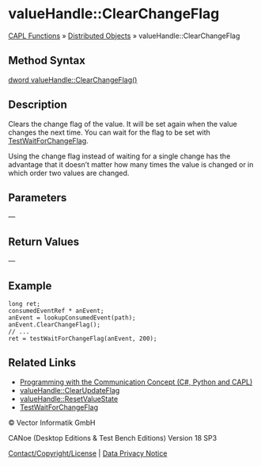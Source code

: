 # valueHandle::ClearChangeFlag

[CAPL Functions](../../CAPLfunctions.md) » [Distributed Objects](../CAPLfunctionsDOOverview.md) » valueHandle::ClearChangeFlag

## Method Syntax

[dword valueHandle::ClearChangeFlag()](../../../Shared/CAPL/General/ClassesAndObjects.md)

## Description

Clears the change flag of the value. It will be set again when the value changes the next time. You can wait for the flag to be set with [TestWaitForChangeFlag](../../Test/Functions/CAPLfunctionTestWaitForChangeFlag.md).

Using the change flag instead of waiting for a single change has the advantage that it doesn’t matter how many times the value is changed or in which order two values are changed.

## Parameters

—

## Return Values

—

## Example

```plaintext
long ret;
consumedEventRef * anEvent;
anEvent = lookupConsumedEvent(path);
anEvent.ClearChangeFlag();
// ...
ret = testWaitForChangeFlag(anEvent, 200);
```

## Related Links

- [Programming with the Communication Concept (C#, Python and CAPL)](../../../CANoeCANalyzer/CommunicationConcept/Programming/CCP.md)
- [valueHandle::ClearUpdateFlag](CAPLfunctionValueClearUpdateFlag.md)
- [valueHandle::ResetValueState](CAPLfunctionValueResetValueState.md)
- [TestWaitForChangeFlag](../../Test/Functions/CAPLfunctionTestWaitForChangeFlag.md)

© Vector Informatik GmbH

CANoe (Desktop Editions & Test Bench Editions) Version 18 SP3

[Contact/Copyright/License](../../../Shared/ContactCopyrightLicense.md) | [Data Privacy Notice](https://www.vector.com/int/en/company/get-info/privacy-policy/)